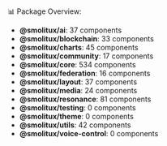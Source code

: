 📊 Package Overview:

- **@smolitux/ai**: 37 components
- **@smolitux/blockchain**: 33 components
- **@smolitux/charts**: 45 components
- **@smolitux/community**: 17 components
- **@smolitux/core**: 534 components
- **@smolitux/federation**: 16 components
- **@smolitux/layout**: 37 components
- **@smolitux/media**: 24 components
- **@smolitux/resonance**: 81 components
- **@smolitux/testing**: 0 components
- **@smolitux/theme**: 0 components
- **@smolitux/utils**: 42 components
- **@smolitux/voice-control**: 0 components
